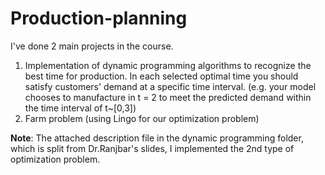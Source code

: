 # Production-planning
I've done 2 main projects in the course.
1. Implementation of dynamic programming algorithms to recognize the best time for production. In each selected optimal time you should satisfy customers' demand at a specific time interval. (e.g. your model chooses to manufacture in t = 2 to meet the predicted demand within the time interval of t~[0,3])
2. Farm problem (using Lingo for our optimization problem)


**Note**: The attached description file in the dynamic programming folder, which is split from Dr.Ranjbar's slides, I implemented the 2nd type of optimization problem.
